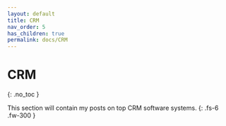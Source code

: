 ```yaml
---
layout: default
title: CRM
nav_order: 5
has_children: true
permalink: docs/CRM
---
```


# CRM
{: .no_toc }

This section will contain my posts on top CRM software systems.
{: .fs-6 .fw-300 }